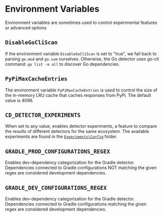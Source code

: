 # Environment Variables

Environment variables are sometimes used to control experimental features or advanced options

## `DisableGoCliScan`

If the environment variable `DisableGoCliScan` is set to "true", we fall back to parsing `go.mod` and `go.sum` ourselves. 
Otherwise, the Go detector uses go-cli command: `go list -m all` to discover Go dependencies.

## `PyPiMaxCacheEntries`

The environment variable `PyPiMaxCacheEntries` is used to control the size of the in-memory LRU cache that caches responses from PyPi.
The default value is 4096.

## `CD_DETECTOR_EXPERIMENTS`

When set to any value, enables detector experiments, a feature to compare the results of different detectors for the
same ecosystem. The available experiments are found in the [`Experiments\Config`](../src/Microsoft.ComponentDetection.Orchestrator/Experiments/Configs)
folder.

## `GRADLE_PROD_CONFIGURATIONS_REGEX`

Enables dev-dependency categorization for the Gradle
detector. Dependencies connected to Gradle configurations NOT matching
the given regex are considered development dependencies.

## `GRADLE_DEV_CONFIGURATIONS_REGEX`

Enables dev-dependency categorization for the Gradle
detector. Dependencies connected to Gradle configurations matching
the given regex are considered development dependencies. 

[1]: https://go.dev/ref/mod#go-mod-graph
